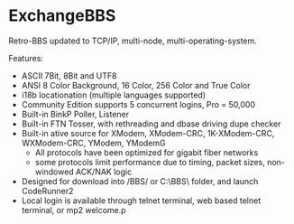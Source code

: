 # ExchangeBBS
Retro-BBS updated to TCP/IP, multi-node, multi-operating-system.

Features:
* ASCII 7Bit, 8Bit and UTF8
* ANSI 8 Color Background, 16 Color, 256 Color and True Color
* i18b locationation (multiple languages supported)
* Community Edition supports 5 concurrent logins, Pro = 50,000
* Built-in BinkP Poller, Listener
* Built-in FTN Tosser, with rethreading and dbase driving dupe checker
* Built-in ative source for XModem, XModem-CRC, 1K-XModem-CRC, WXModem-CRC, YModem, YModemG
  * All protocols have been optimized for gigabit fiber networks
  * some protocols limit performance due to timing, packet sizes, non-windowed ACK/NAK logic
* Designed for download into /BBS/ or C:\BBS\ folder, and launch CodeRunner2
* Local login is available through telnet terminal, web based telnet terminal, or mp2 welcome.p
